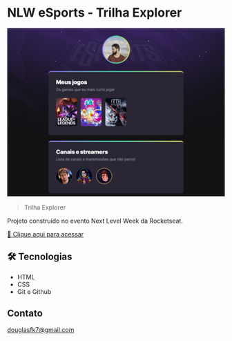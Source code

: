 # NLW eSports - Trilha Explorer

![preview](./.github/preview.png)

> Trilha Explorer

Projeto construído no evento Next Level Week da Rocketseat.

[🔗 Clique aqui para acessar](https://douglasfk.github.io/nlw-esports-explorer)


## 🛠 Tecnologias

- HTML
- CSS
- Git e Github

## Contato

douglasfk7@gmail.com